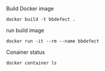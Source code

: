 
Build Docker image

```
docker build -t bbdefect .
```

run build image

```
docker run -it --rm --name bbdefect
```

Conainer status

```
docker container ls
```